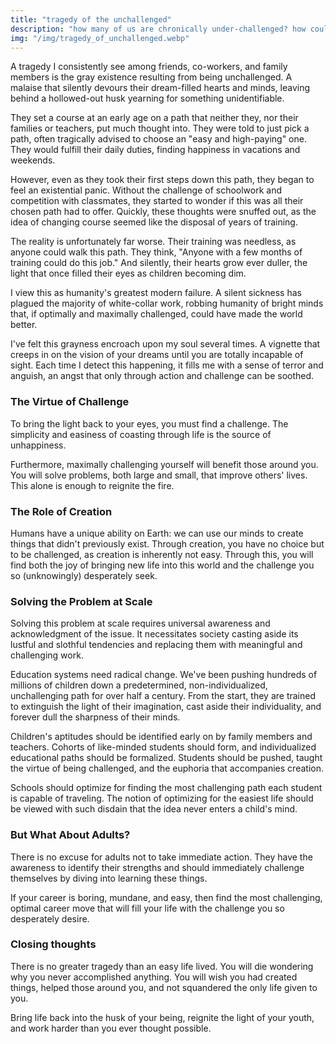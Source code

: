 ```yaml
---
title: "tragedy of the unchallenged"
description: "how many of us are chronically under-challenged? how could the world change if we were maximally challenged?" 
img: "/img/tragedy_of_unchallenged.webp"
---
```


A tragedy I consistently see among friends, co-workers, and family members is the gray existence resulting from being unchallenged. A malaise that silently devours their dream-filled hearts and minds, leaving behind a hollowed-out husk yearning for something unidentifiable.

They set a course at an early age on a path that neither they, nor their families or teachers, put much thought into. They were told to just pick a path, often tragically advised to choose an "easy and high-paying" one. They would fulfill their daily duties, finding happiness in vacations and weekends.

However, even as they took their first steps down this path, they began to feel an existential panic. Without the challenge of schoolwork and competition with classmates, they started to wonder if this was all their chosen path had to offer. Quickly, these thoughts were snuffed out, as the idea of changing course seemed like the disposal of years of training.

The reality is unfortunately far worse. Their training was needless, as anyone could walk this path. They think, "Anyone with a few months of training could do this job." And silently, their hearts grow ever duller, the light that once filled their eyes as children becoming dim.

I view this as humanity's greatest modern failure. A silent sickness has plagued the majority of white-collar work, robbing humanity of bright minds that, if optimally and maximally challenged, could have made the world better.

I've felt this grayness encroach upon my soul several times. A vignette that creeps in on the vision of your dreams until you are totally incapable of sight. Each time I detect this happening, it fills me with a sense of terror and anguish, an angst that only through action and challenge can be soothed.

### The Virtue of Challenge
To bring the light back to your eyes, you must find a challenge. The simplicity and easiness of coasting through life is the source of unhappiness.

Furthermore, maximally challenging yourself will benefit those around you. You will solve problems, both large and small, that improve others' lives. This alone is enough to reignite the fire.

### The Role of Creation
Humans have a unique ability on Earth: we can use our minds to create things that didn't previously exist. Through creation, you have no choice but to be challenged, as creation is inherently not easy. Through this, you will find both the joy of bringing new life into this world and the challenge you so (unknowingly) desperately seek.

### Solving the Problem at Scale
Solving this problem at scale requires universal awareness and acknowledgment of the issue. It necessitates society casting aside its lustful and slothful tendencies and replacing them with meaningful and challenging work.

Education systems need radical change. We've been pushing hundreds of millions of children down a predetermined, non-individualized, unchallenging path for over half a century. From the start, they are trained to extinguish the light of their imagination, cast aside their individuality, and forever dull the sharpness of their minds.

Children's aptitudes should be identified early on by family members and teachers. Cohorts of like-minded students should form, and individualized educational paths should be formalized. Students should be pushed, taught the virtue of being challenged, and the euphoria that accompanies creation.

Schools should optimize for finding the most challenging path each student is capable of traveling. The notion of optimizing for the easiest life should be viewed with such disdain that the idea never enters a child's mind.

### But What About Adults?
There is no excuse for adults not to take immediate action. They have the awareness to identify their strengths and should immediately challenge themselves by diving into learning these things.

If your career is boring, mundane, and easy, then find the most challenging, optimal career move that will fill your life with the challenge you so desperately desire.


### Closing thoughts
There is no greater tragedy than an easy life lived. You will die wondering why you never accomplished anything. You will wish you had created things, helped those around you, and not squandered the only life given to you.

Bring life back into the husk of your being, reignite the light of your youth, and work harder than you ever thought possible.

